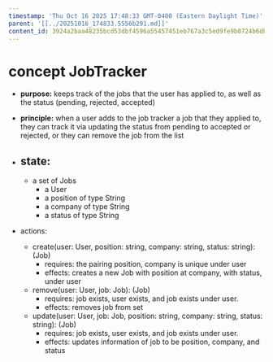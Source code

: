 ```yaml
---
timestamp: 'Thu Oct 16 2025 17:48:33 GMT-0400 (Eastern Daylight Time)'
parent: '[[../20251016_174833.5556b291.md]]'
content_id: 3924a2baa48235bcd53dbf4596a55457451eb767a3c5ed9fe9b0724b6db853dd
---
```


# concept JobTracker

* **purpose:** keeps track of the jobs that the user has applied to, as well as the status (pending, rejected, accepted)

* **principle:** when a user adds to the job tracker a job that they applied to, they can  track it via updating the status from pending to accepted or rejected, or they can remove the job from the list

* ## state:
  * a set of Jobs
    * a User
    * a position of type String
    * a company of type String
    * a status of type String

* actions:
  * create(user: User, position: string, company: string, status: string): (Job)
    * requires: the pairing position, company is unique under user
    * effects: creates a new Job with position at company, with status, under user
  * remove(user: User, job: Job):  (Job)
    * requires: job exists, user exists, and job exists under user.
    * effects: removes job from set
  * update(user: User, job: Job, position: string, company: string, status: string):  (Job)
    * requires: job exists, user exists, and job exists under user.
    * effects: updates information of job to be position, company, and status
